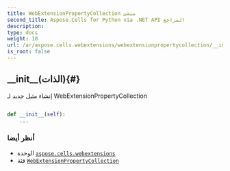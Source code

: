 ```yaml
---
title: WebExtensionPropertyCollection منشئ
second_title: Aspose.Cells for Python via .NET API المراجع
description:
type: docs
weight: 10
url: /ar/aspose.cells.webextensions/webextensionpropertycollection/__init__/
is_root: false
---
```

##  \_\_init\_\_(الذات){#}
إنشاء مثيل جديد لـ WebExtensionPropertyCollection



```python

def __init__(self):
    ...
```





###  أنظر أيضا
* الوحدة [`aspose.cells.webextensions`](../../)
* فئة [`WebExtensionPropertyCollection`](/cells/python-net/ar/aspose.cells.webextensions/webextensionpropertycollection)
